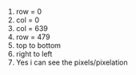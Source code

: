 1. row = 0
2. col = 0
3. col = 639
4. row = 479
5. top to bottom
6. right to left
7. Yes i can see the pixels/pixelation
